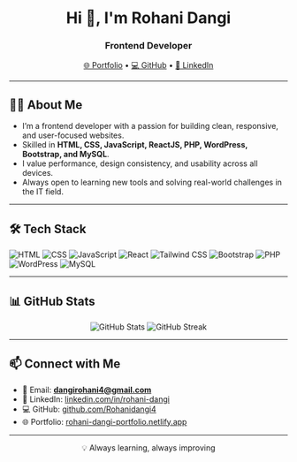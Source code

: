 <!-- Header -->
<h1 align="center">Hi 👋, I'm <strong>Rohani Dangi</strong></h1>
<h3 align="center">Frontend Developer</h3>


<p align="center">
  <a href="https://rohani-dangi-portfolio.netlify.app" target="_blank">🌐 Portfolio</a> •
  <a href="https://github.com/Rohanidangi4" target="_blank">💻 GitHub</a> •
  <a href="https://www.linkedin.com/in/rohani-dangi" target="_blank">🔗 LinkedIn</a>
</p>

---

## 👩‍💻 About Me
- I’m a frontend developer with a passion for building clean, responsive, and user-focused websites.  
- Skilled in **HTML, CSS, JavaScript, ReactJS, PHP, WordPress, Bootstrap, and MySQL**.  
- I value performance, design consistency, and usability across all devices.  
- Always open to learning new tools and solving real-world challenges in the IT field.  

---

## 🛠️ Tech Stack
<p>
  <img src="https://img.shields.io/badge/HTML5-FF6A00?logo=html5&style=for-the-badge" alt="HTML">
  <img src="https://img.shields.io/badge/CSS3-1572B6?logo=css3&style=for-the-badge" alt="CSS">
  <img src="https://img.shields.io/badge/JavaScript-F7DF1E?logo=javascript&style=for-the-badge" alt="JavaScript">
  <img src="https://img.shields.io/badge/React-61DAFB?logo=react&style=for-the-badge" alt="React">
  <img src="https://img.shields.io/badge/Tailwind-06B6D4?logo=tailwind-css&style=for-the-badge" alt="Tailwind CSS">
  <img src="https://img.shields.io/badge/Bootstrap-7952B3?logo=bootstrap&style=for-the-badge" alt="Bootstrap">
  <img src="https://img.shields.io/badge/PHP-777BB4?logo=php&style=for-the-badge" alt="PHP">
  <img src="https://img.shields.io/badge/WordPress-21759B?logo=wordpress&style=for-the-badge" alt="WordPress">
  <img src="https://img.shields.io/badge/MySQL-005C84?logo=mysql&style=for-the-badge" alt="MySQL">
</p>

---

## 📊 GitHub Stats
<p align="center">
  <img src="https://github-readme-stats.vercel.app/api?username=Rohanidangi4&show_icons=true&theme=radical" alt="GitHub Stats" />
  <img src="https://github-readme-streak-stats.herokuapp.com/?user=Rohanidangi4&theme=radical" alt="GitHub Streak" />
</p>

---

## 📫 Connect with Me
- 📧 Email: **dangirohani4@gmail.com**  
- 🔗 LinkedIn: [linkedin.com/in/rohani-dangi](https://www.linkedin.com/in/rohani-dangi)  
- 💻 GitHub: [github.com/Rohanidangi4](https://github.com/Rohanidangi4)  
- 🌐 Portfolio: [rohani-dangi-portfolio.netlify.app](https://rohani-dangi-portfolio.netlify.app)  

---

<p align="center">💡 Always learning, always improving</p>

